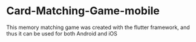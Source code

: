 # Card-Matching-Game-mobile
This memory matching game was created with the flutter framework, and thus it can be used for both Android and iOS
